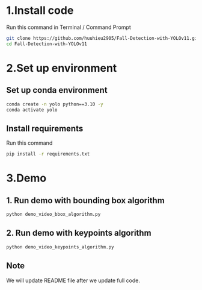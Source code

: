 # 1.Install code
Run this command in Terminal / Command Prompt
```bash
git clone https://github.com/huuhieu2905/Fall-Detection-with-YOLOv11.git
cd Fall-Detection-with-YOLOv11
```

# 2.Set up environment
## Set up conda environment
```bash
conda create -n yolo python==3.10 -y
conda activate yolo
```
## Install requirements
Run this command
```bash
pip install -r requirements.txt
```

# 3.Demo
## 1. Run demo with bounding box algorithm
```bash
python demo_video_bbox_algorithm.py
```

## 2. Run demo with keypoints algorithm
```bash
python demo_video_keypoints_algorithm.py
```

## Note
<p>We will update README file after we update full code.</p>

